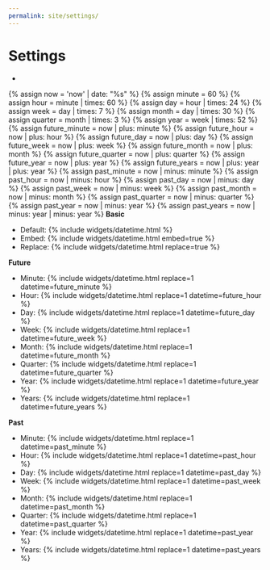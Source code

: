 ```yaml
---
permalink: site/settings/
---
```

# Settings

- <span id='auth-message'></span>

{% assign now = 'now' | date: "%s" %}
{% assign minute = 60 %}
{% assign hour = minute | times: 60 %}
{% assign day = hour | times: 24 %}
{% assign week = day | times: 7 %}
{% assign month = day | times: 30 %}
{% assign quarter = month | times: 3 %}
{% assign year = week | times: 52 %}
{% assign future_minute = now | plus: minute %}
{% assign future_hour = now | plus: hour %}
{% assign future_day = now | plus: day %}
{% assign future_week = now | plus: week %}
{% assign future_month = now | plus: month %}
{% assign future_quarter = now | plus: quarter %}
{% assign future_year = now | plus: year %}
{% assign future_years = now | plus: year | plus: year %}
{% assign past_minute = now | minus: minute %}
{% assign past_hour = now | minus: hour %}
{% assign past_day = now | minus: day %}
{% assign past_week = now | minus: week %}
{% assign past_month = now | minus: month %}
{% assign past_quarter = now | minus: quarter %}
{% assign past_year = now | minus: year %}
{% assign past_years = now | minus: year | minus: year %}
**Basic**
- Default: {% include widgets/datetime.html %}
- Embed: {% include widgets/datetime.html embed=true %}
- Replace: {% include widgets/datetime.html replace=true %}

**Future**
- Minute: {% include widgets/datetime.html replace=1 datetime=future_minute %}
- Hour: {% include widgets/datetime.html replace=1 datetime=future_hour %}
- Day: {% include widgets/datetime.html replace=1 datetime=future_day %}
- Week: {% include widgets/datetime.html replace=1 datetime=future_week %}
- Month: {% include widgets/datetime.html replace=1 datetime=future_month %}
- Quarter: {% include widgets/datetime.html replace=1 datetime=future_quarter %}
- Year: {% include widgets/datetime.html replace=1 datetime=future_year %}
- Years: {% include widgets/datetime.html replace=1 datetime=future_years %}

**Past**
- Minute: {% include widgets/datetime.html replace=1 datetime=past_minute %}
- Hour: {% include widgets/datetime.html replace=1 datetime=past_hour %}
- Day: {% include widgets/datetime.html replace=1 datetime=past_day %}
- Week: {% include widgets/datetime.html replace=1 datetime=past_week %}
- Month: {% include widgets/datetime.html replace=1 datetime=past_month %}
- Quarter: {% include widgets/datetime.html replace=1 datetime=past_quarter %}
- Year: {% include widgets/datetime.html replace=1 datetime=past_year %}
- Years: {% include widgets/datetime.html replace=1 datetime=past_years %}